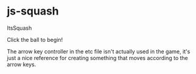 # js-squash
ItsSquash 

Click the ball to begin!

The arrow key controller in the etc file isn't actually used in the game, it's just a nice reference for creating something 
that moves according to the arrow keys.
